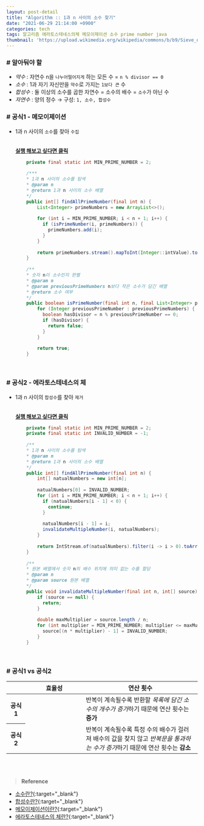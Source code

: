 ```yaml
---
layout: post-detail
title: "Algorithm :: 1과 n 사이의 소수 찾기"
date: "2021-06-29 21:14:00 +0900"
categories: tech
tags: 알고리즘 에라토스테네스의체 메모이제이션 소수 prime number java
thumbnail: 'https://upload.wikimedia.org/wikipedia/commons/b/b9/Sieve_of_Eratosthenes_animation.gif'
---
```


### # 알아둬야 할
- *약수* : 자연수 n을 `나누어떨어지게` 하는 모든 수 = `n % divisor == 0`
- *소수* : 1과 자기 자신만을 `약수`로 가지는 `1보다 큰` 수
- *합성수* : 둘 이상의 소수를 곱한 자연수 = 소수의 배수 = `소수`가 아닌 수
- *자연수* : 양의 정수 → 구성: `1, 소수, 합성수`


### # 공식1 - 메모이제이션
- 1과 n 사이의 `소수`를 찾아 `수집`   

    <br/>
    <a href="https://ideone.com/N2FMWL" target="_blank">
        <strong><i class="fas fa-play-circle"></i> 실행 해보고 싶다면 클릭</strong>
    </a>

    ```java
        private final static int MIN_PRIME_NUMBER = 2;
        
        /***
        * 1과 n 사이의 소수를 탐색
        * @param n
        * @return 1과 n 사이의 소수 배열
        */
        public int[] findAllPrimeNumber(final int n) {
            List<Integer> primeNumbers = new ArrayList<>();
            
            for (int i = MIN_PRIME_NUMBER; i < n + 1; i++) {
              if (isPrimeNumber(i, primeNumbers)) {
                primeNumbers.add(i);
              }
            }
            
            return primeNumbers.stream().mapToInt(Integer::intValue).toArray();
        }
        
        /**
        * 숫자 n이 소수인지 판별
        * @param n
        * @param previousPrimeNumbers n보다 작은 소수가 담긴 배열
        * @return 소수 여부
        */
        public boolean isPrimeNumber(final int n, final List<Integer> previousPrimeNumbers) {
            for (Integer previousPrimeNumber : previousPrimeNumbers) {
              boolean hasDivisor = n % previousPrimeNumber == 0;
              if (hasDivisor) {
                return false;
              }
            }
            
            return true;
        }
    ```

<br/>

### # 공식2 - 에라토스테네스의 체
- 1과 n 사이의 `합성수`를 찾아 `제거`   

    
    <br/>
    <a href="https://ideone.com/nMP8sN" target="_blank">
        <strong><i class="fas fa-play-circle"></i> 실행 해보고 싶다면 클릭</strong>
    </a>
    
    ```java
        private final static int MIN_PRIME_NUMBER = 2;
        private final static int INVALID_NUMBER = -1;
        
        /**
        * 1과 n 사이의 소수를 탐색
        * @param n
        * @return 1과 n 사이의 소수 배열
        */
        public int[] findAllPrimeNumber(final int n) {
            int[] natualNumbers = new int[n];
            
            natualNumbers[0] = INVALID_NUMBER;
            for (int i = MIN_PRIME_NUMBER; i < n + 1; i++) {
              if (natualNumbers[i - 1] < 0) {
                continue;
              }
            
              natualNumbers[i - 1] = i;
              invalidateMultipleNumber(i, natualNumbers);
            }
            
            return IntStream.of(natualNumbers).filter(i -> i > 0).toArray();
        }
        
        /**
        * 원본 배열에서 숫자 n의 배수 위치에 의미 없는 수를 할당
        * @param n
        * @param source 원본 배열
        */
        public void invalidateMultipleNumber(final int n, int[] source) {
            if (source == null) {
              return;
            }
            
            double maxMultiplier = source.length / n;
            for (int multiplier = MIN_PRIME_NUMBER; multiplier <= maxMultiplier; multiplier++) {
              source[(n * multiplier) - 1] = INVALID_NUMBER;
            }
        }
    ```

<br/>

### # 공식1 vs 공식2

<table class="text-center">
    <colgroup>
        <col width="10%"/>
        <col width="30%"/>
        <col />
    </colgroup>
    <thead>
        <tr>
            <th></th>
            <th>효율성</th>
            <th>연산 횟수</th>
        </tr>
    </thead>
    <tbody>
        <tr>
            <th>공식1</th>
            <td>
                <div class="rating-container">
                    <i class="icon rating full"></i>
                    <i class="icon rating full"></i>
                    <i class="icon rating full"></i>
                    <i class="icon rating"></i>
                    <i class="icon rating"></i>
                </div>
            </td>
            <td class="text-left">
                반복이 계속될수록 반환할 <i>목록에 담긴 소수의 개수가 증가</i>하기 때문에 연산 횟수는 <strong>증가</strong> 
            </td>
        </tr>
        <tr>
            <th>공식2</th>
            <td>
                <div class="rating-container">
                    <i class="icon rating full"></i>
                    <i class="icon rating full"></i>
                    <i class="icon rating full"></i>
                    <i class="icon rating full"></i>
                    <i class="icon rating full"></i>
                </div>
            </td>
            <td class="text-left">
                반복이 계속될수록 특정 수의 배수가 걸러져 배수의 값을 찾지 않고 <i>반복문을 통과하는 수가 증가</i>하기 때문에 연산 횟수는 <strong>감소</strong>
            </td>
        </tr>
    </tbody>
</table>


<br/>
<br/>

> **Reference**
- [소수란?](https://ko.wikipedia.org/wiki/%EC%86%8C%EC%88%98_(%EC%88%98%EB%A1%A0)){:target="_blank"}
- [합성수란?](https://ko.wikipedia.org/wiki/%ED%95%A9%EC%84%B1%EC%88%98){:target="_blank"}
- [메모이제이션이란?](https://ko.wikipedia.org/wiki/%EB%A9%94%EB%AA%A8%EC%9D%B4%EC%A0%9C%EC%9D%B4%EC%85%98){:target="_blank"}
- [에라토스테네스의 체란?](https://ko.wikipedia.org/wiki/%EC%97%90%EB%9D%BC%ED%86%A0%EC%8A%A4%ED%85%8C%EB%84%A4%EC%8A%A4%EC%9D%98_%EC%B2%B4){:target="_blank"}
